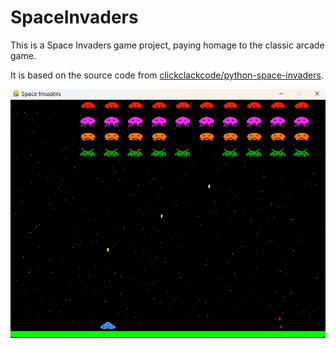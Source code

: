 # SpaceInvaders

This is a Space Invaders game project, paying homage to the classic arcade game. 

It is based on the source code from [clickclackcode/python-space-invaders](https://github.com/clickclackcode/python-space-invaders).

![Screenshot](https://github.com/Los-Albatros/SpaceInvaders/blob/main/resources/images/screenshot1.png)
